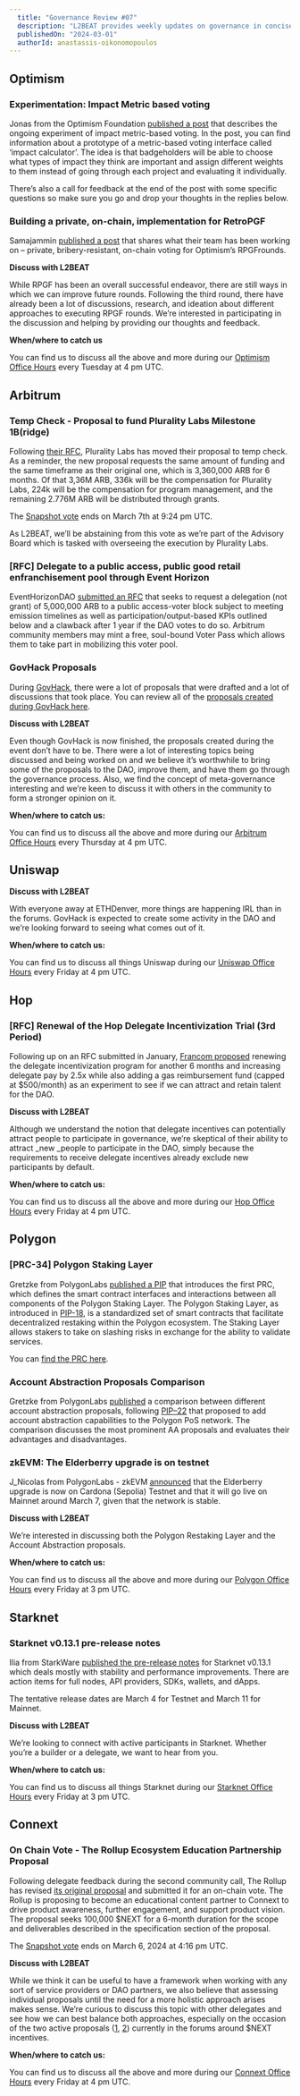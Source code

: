 ```yaml
---
  title: "Governance Review #07"
  description: "L2BEAT provides weekly updates on governance in concise articles."
  publishedOn: "2024-03-01"
  authorId: anastassis-oikonomopoulos
---
```


## **Optimism**

### **Experimentation: Impact Metric based voting**

Jonas from the Optimism Foundation [published a post](https://gov.optimism.io/t/experimentation-impact-metric-based-voting/7727/1) that describes the ongoing experiment of impact metric-based voting. In the post, you can find information about a prototype of a metric-based voting interface called ‘impact calculator’. The idea is that badgeholders will be able to choose what types of impact they think are important and assign different weights to them instead of going through each project and evaluating it individually.

There’s also a call for feedback at the end of the post with some specific questions so make sure you go and drop your thoughts in the replies below.

### **Building a private, on-chain, implementation for RetroPGF**

Samajammin [published a post](https://gov.optimism.io/t/building-a-private-on-chain-implementation-for-retropgf/7733) that shares what their team has been working on – private, bribery-resistant, on-chain voting for Optimism’s RPGFrounds.

**Discuss with L2BEAT**

While RPGF has been an overall successful endeavor, there are still ways in which we can improve future rounds. Following the third round, there have already been a lot of discussions, research, and ideation about different approaches to executing RPGF rounds. We’re interested in participating in the discussion and helping by providing our thoughts and feedback.

**When/where to catch us**

You can find us to discuss all the above and more during our [Optimism Office Hours](https://meet.google.com/pem-jzrh-gkq) every Tuesday at 4 pm UTC.

## **Arbitrum**

### **Temp Check - Proposal to fund Plurality Labs Milestone 1B(ridge)**

Following [their RFC](https://forum.arbitrum.foundation/t/non-constitutional-proposal-to-fund-plurality-labs-milestone-1b-ridge/21332), Plurality Labs has moved their proposal to temp check. As a reminder, the new proposal requests the same amount of funding and the same timeframe as their original one, which is 3,360,000 ARB for 6 months. Of that 3,36M ARB, 336k will be the compensation for Plurality Labs, 224k will be the compensation for program management, and the remaining 2.776M ARB will be distributed through grants.

The [Snapshot vote](https://snapshot.org/#/arbitrumfoundation.eth/proposal/0x24344ab10eb905a4d7fa5885c6f681290e765a08a5f558ff6cfc5fedab42afb6) ends on March 7th at 9:24 pm UTC.

As L2BEAT, we’ll be abstaining from this vote as we’re part of the Advisory Board which is tasked with overseeing the execution by Plurality Labs.

### **[RFC] Delegate to a public access, public good retail enfranchisement pool through Event Horizon**

EventHorizonDAO [submitted an RFC](https://forum.arbitrum.foundation/t/delegate-to-a-public-access-public-good-retail-enfranchisement-pool-through-event-horizon/21523) that seeks to request a delegation (not grant) of 5,000,000 ARB to a public access-voter block subject to meeting emission timelines as well as participation/output-based KPIs outlined below and a clawback after 1 year if the DAO votes to do so. Arbitrum community members may mint a free, soul-bound Voter Pass which allows them to take part in mobilizing this voter pool.

### **GovHack Proposals**

During [GovHack](https://forum.arbitrum.foundation/t/govhack-ethdenver-powered-by-hack-humanity/21119/6), there were a lot of proposals that were drafted and a lot of discussions that took place. You can review all of the [proposals created during GovHack here](https://forum.arbitrum.foundation/c/arbitrum-govhack/26).

**Discuss with L2BEAT**

Even though GovHack is now finished, the proposals created during the event don’t have to be. There were a lot of interesting topics being discussed and being worked on and we believe it’s worthwhile to bring some of the proposals to the DAO, improve them, and have them go through the governance process. Also, we find the concept of meta-governance interesting and we’re keen to discuss it with others in the community to form a stronger opinion on it.

**When/where to catch us:**

You can find us to discuss all the above and more during our [Arbitrum Office Hours](https://meet.google.com/jkj-nnop-arc) every Thursday at 4 pm UTC.

## **Uniswap**

**Discuss with L2BEAT**

With everyone away at ETHDenver, more things are happening IRL than in the forums. GovHack is expected to create some activity in the DAO and we’re looking forward to seeing what comes out of it.

**When/where to catch us:**

You can find us to discuss all things Uniswap during our [Uniswap Office Hours](https://meet.google.com/twm-jafw-esn) every Friday at 4 pm UTC.

## **Hop**

### **[RFC] Renewal of the Hop Delegate Incentivization Trial (3rd Period)**

Following up on an RFC submitted in January, [Francom proposed](https://forum.hop.exchange/t/rfc-renewal-of-the-hop-delegate-incentivization-trial-3rd-period/1097/10) renewing the delegate incentivization program for another 6 months and increasing delegate pay by 2.5x while also adding a gas reimbursement fund (capped at $500/month) as an experiment to see if we can attract and retain talent for the DAO.

**Discuss with L2BEAT**

Although we understand the notion that delegate incentives can potentially attract people to participate in governance, we’re skeptical of their ability to attract \_new \_people to participate in the DAO, simply because the requirements to receive delegate incentives already exclude new participants by default.

**When/where to catch us:**

You can find us to discuss all the above and more during our [Hop Office Hours](https://meet.google.com/twm-jafw-esn) every Friday at 4 pm UTC.

## **Polygon**

### **[PRC-34] Polygon Staking Layer**

Gretzke from PolygonLabs [published a PIP](https://forum.polygon.technology/t/prc-34-polygon-staking-layer/13587) that introduces the first PRC, which defines the smart contract interfaces and interactions between all components of the Polygon Staking Layer. The Polygon Staking Layer, as introduced in [PIP-18](https://forum.polygon.technology/t/pip-18-polygon-2-0-phase-0-frontier/12913), is a standardized set of smart contracts that facilitate decentralized restaking within the Polygon ecosystem. The Staking Layer allows stakers to take on slashing risks in exchange for the ability to validate services.

You can [find the PRC here](https://github.com/maticnetwork/Polygon-Improvement-Proposals/blob/main/PIPs/PRC/PRC-34.md).

### **Account Abstraction Proposals Comparison**

Gretzke from PolygonLabs [published](https://forum.polygon.technology/t/account-abstraction-proposals-comparison/13595) a comparison between different account abstraction proposals, following [PIP–22](https://github.com/maticnetwork/Polygon-Improvement-Proposals/blob/main/PIPs/PIP-22.md) that proposed to add account abstraction capabilities to the Polygon PoS network. The comparison discusses the most prominent AA proposals and evaluates their advantages and disadvantages.

### **zkEVM: The Elderberry upgrade is on testnet**

J_Nicolas from PolygonLabs - zkEVM [announced](https://forum.polygon.technology/t/zkevm-the-elderberry-upgrade-is-on-testnet/13588) that the Elderberry upgrade is now on Cardona (Sepolia) Testnet and that it will go live on Mainnet around March 7, given that the network is stable.

**Discuss with L2BEAT**

We’re interested in discussing both the Polygon Restaking Layer and the Account Abstraction proposals.

**When/where to catch us:**

You can find us to discuss all the above and more during our [Polygon Office Hours](https://meet.google.com/avz-chuc-ksa) every Friday at 3 pm UTC.

## **Starknet**

### **Starknet v0.13.1 pre-release notes**

Ilia from StarkWare [published the pre-release notes](https://community.starknet.io/t/starknet-v0-13-1-pre-release-notes/113664) for Starknet v0.13.1 which deals mostly with stability and performance improvements. There are action items for full nodes, API providers, SDKs, wallets, and dApps.

The tentative release dates are March 4 for Testnet and March 11 for Mainnet.

**Discuss with L2BEAT**

We’re looking to connect with active participants in Starknet. Whether you’re a builder or a delegate, we want to hear from you.

**When/where to catch us:**

You can find us to discuss all things Starknet during our [Starknet Office Hours](https://meet.google.com/avz-chuc-ksa) every Friday at 3 pm UTC.

## **Connext**

### **On Chain Vote - The Rollup Ecosystem Education Partnership Proposal**

Following delegate feedback during the second community call, The Rollup has revised [its original proposal](https://forum.connext.network/t/rfc-the-rollup-ecosystem-education-partnership-proposal/1043) and submitted it for an on-chain vote. The Rollup is proposing to become an educational content partner to Connext to drive product awareness, further engagement, and support product vision. The proposal seeks 100,000 $NEXT for a 6-month duration for the scope and deliverables described in the specification section of the proposal.

The [Snapshot vote](https://snapshot.org/#/dao.connext.eth/proposal/0xdd4f77cdff542965435bf176acaa4b3fef24be43741837890d1ff7afa216f12f) ends on March 6, 2024 at 4:16 pm UTC.

**Discuss with L2BEAT**

While we think it can be useful to have a framework when working with any sort of service providers or DAO partners, we also believe that assessing individual proposals until the need for a more holistic approach arises makes sense. We’re curious to discuss this topic with other delegates and see how we can best balance both approaches, especially on the occasion of the two active proposals ([1](https://forum.connext.network/t/executable-cgp-8-proposal-for-having-an-incentivized-next-weth-gauge-at-bunni-on-ethereum-mainnet/1067), [2](https://forum.connext.network/t/propopsal-to-seed-next-liquidity-in-stella-lending-pools/1070/4)) currently in the forums around $NEXT incentives.

**When/where to catch us:**

You can find us to discuss all the above and more during our [Connext Office Hours](https://meet.google.com/twm-jafw-esn) every Friday at 4 pm UTC.
